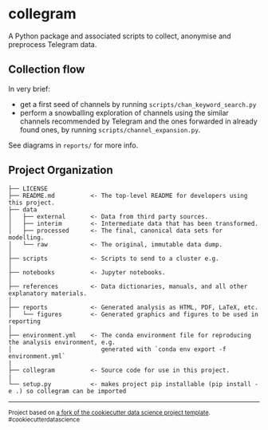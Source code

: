 # collegram

A Python package and associated scripts to collect, anonymise and preprocess Telegram
data.


## Collection flow

In very brief:
- get a first seed of channels by running `scripts/chan_keyword_search.py`
- perform a snowballing exploration of channels using the similar channels recommended
  by Telegram and the ones forwarded in already found ones, by running
  `scripts/channel_expansion.py`.

See diagrams in `reports/` for more info.


## Project Organization

    ├── LICENSE
    ├── README.md          <- The top-level README for developers using this project.
    ├── data
    │   ├── external       <- Data from third party sources.
    │   ├── interim        <- Intermediate data that has been transformed.
    │   ├── processed      <- The final, canonical data sets for modelling.
    │   └── raw            <- The original, immutable data dump.
    │
    ├── scripts            <- Scripts to send to a cluster e.g.
    │
    ├── notebooks          <- Jupyter notebooks.
    │
    ├── references         <- Data dictionaries, manuals, and all other explanatory materials.
    │
    ├── reports            <- Generated analysis as HTML, PDF, LaTeX, etc.
    │   └── figures        <- Generated graphics and figures to be used in reporting
    │
    ├── environment.yml    <- The conda environment file for reproducing the analysis environment, e.g.
    │                         generated with `conda env export -f environment.yml`
    |
    ├── collegram          <- Source code for use in this project.
    |
    └── setup.py           <- makes project pip installable (pip install -e .) so collegram can be imported




--------

<p><small>Project based on <a target="_blank" href="https://github.com/drivendata/cookiecutter-data-science">a fork of the cookiecutter data science project template</a>. #cookiecutterdatascience</small></p>
